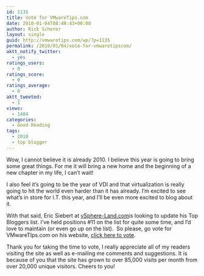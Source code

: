 ```yaml
---
id: 1135
title: Vote for VMwareTips.com
date: 2010-01-04T08:49:43+00:00
author: Rick Scherer
layout: single
guid: http://vmwaretips.com/wp/?p=1135
permalink: /2010/01/04/vote-for-vmwaretipscom/
aktt_notify_twitter:
  - yes
ratings_users:
  - 0
ratings_score:
  - 0
ratings_average:
  - 0
aktt_tweeted:
  - 1
views:
  - 1484
categories:
  - Good Reading
tags:
  - 2010
  - top blogger
---
```

Wow, I cannot believe it is already 2010. I believe this year is going to bring some great things. For me it will bring a new home and the beginning of a new chapter in my life, I can&#8217;t wait!

I also feel it&#8217;s going to be the year of VDI and that virtualization is really going to hit the world even harder than it has already. I&#8217;m excited to see what&#8217;s in store for I.T. this year, and I&#8217;ll be even more excited to blog about it.

With that said, Eric Siebert at <a href="http://vsphere-land.com/news/time-to-vote-for-your-favorite-bloggers.html" target="_blank">vSphere-Land.com</a>is looking to update his Top Bloggers list. I&#8217;ve held positions #11 on the list for quite some time, and I&#8217;d love to maintain (or even go up on the list).  So please, go vote for VMwareTIps.com on his website, <a href="http://vsphere-land.com/news/time-to-vote-for-your-favorite-bloggers.html" target="_blank">click here to vote</a>.

Thank you for taking the time to vote, I really appreciate all of my readers visiting the site as well as e-mailing me comments and suggestions. It is because of you that the site has grown to over 85,000 visits per month from over 20,000 unique visitors. Cheers to you!